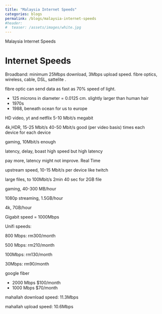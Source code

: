 ```yaml
---
title: "Malaysia Internet Speeds"
categories: blogs
permalink: /blogs/malaysia-internet-speeds
#header:
#  teaser: /assets/images/white.jpg
---
```


Malaysia Internet Speeds

# Internet Speeds

Broadband: minimum 25Mbps download, 3Mbps upload speed. fibre optics, wireless, cable, DSL, sattelite .

fibre optic can send data as fast as 70% speed of light.

- 125 microns in diameter = 0.0125 cm. slightly larger than human hair
- 1970s
- 1988, beneath ocean for us to europe

HD video, yt and netflix 5-10 Mbit/s megabit

4k,HDR, 15-25 Mbit/s 40-50 Mbit/s good (per video basis) times each device for each device

gaming, 10Mbit/s enough

latency, delay, boast high speed but high latency

pay more, latency might not improve. Real Time

upstream speed, 10-15 Mbit/s per device like twitch

large files, to 100Mbit/s 2min 40 sec for 2GB file

gaming, 40-300 MB/hour

1080p streaming, 1.5GB/hour

4k, 7GB/hour

Gigabit speed = 1000Mbps

Unifi speeds: 

800 Mbps: rm300/month

500 Mbps: rm210/month

100Mbps: rm130/month

30Mbps: rm90/month

google fiber

- 2000 Mbps $100/month
- 1000 Mbps $70/month

mahallah download speed: 11.3Mbps

mahallah upload speed: 10.6Mbps